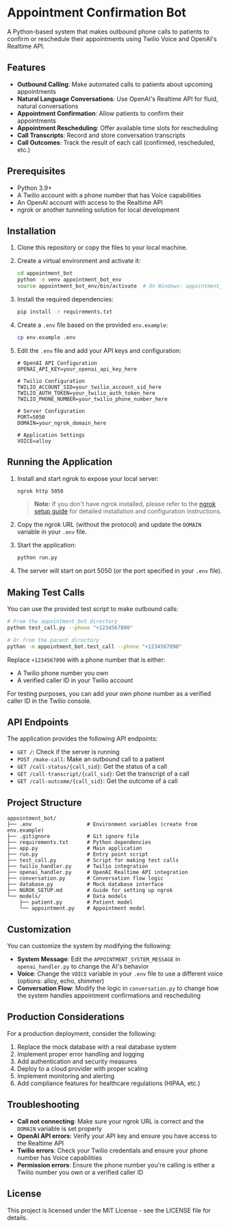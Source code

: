 # Appointment Confirmation Bot

A Python-based system that makes outbound phone calls to patients to confirm or reschedule their appointments using Twilio Voice and OpenAI's Realtime API.

## Features

- **Outbound Calling**: Make automated calls to patients about upcoming appointments
- **Natural Language Conversations**: Use OpenAI's Realtime API for fluid, natural conversations
- **Appointment Confirmation**: Allow patients to confirm their appointments
- **Appointment Rescheduling**: Offer available time slots for rescheduling
- **Call Transcripts**: Record and store conversation transcripts
- **Call Outcomes**: Track the result of each call (confirmed, rescheduled, etc.)

## Prerequisites

- Python 3.9+
- A Twilio account with a phone number that has Voice capabilities
- An OpenAI account with access to the Realtime API
- ngrok or another tunneling solution for local development

## Installation

1. Clone this repository or copy the files to your local machine.

2. Create a virtual environment and activate it:
   ```bash
   cd appointment_bot
   python -m venv appointment_bot_env
   source appointment_bot_env/bin/activate  # On Windows: appointment_bot_env\Scripts\activate
   ```

3. Install the required dependencies:
   ```bash
   pip install -r requirements.txt
   ```

4. Create a `.env` file based on the provided `env.example`:
   ```bash
   cp env.example .env
   ```

5. Edit the `.env` file and add your API keys and configuration:
   ```
   # OpenAI API Configuration
   OPENAI_API_KEY=your_openai_api_key_here

   # Twilio Configuration
   TWILIO_ACCOUNT_SID=your_twilio_account_sid_here
   TWILIO_AUTH_TOKEN=your_twilio_auth_token_here
   TWILIO_PHONE_NUMBER=your_twilio_phone_number_here

   # Server Configuration
   PORT=5050
   DOMAIN=your_ngrok_domain_here

   # Application Settings
   VOICE=alloy
   ```

## Running the Application

1. Install and start ngrok to expose your local server:
   ```bash
   ngrok http 5050
   ```
   
   > **Note:** If you don't have ngrok installed, please refer to the [ngrok setup guide](NGROK_SETUP.md) for detailed installation and configuration instructions.

2. Copy the ngrok URL (without the protocol) and update the `DOMAIN` variable in your `.env` file.

3. Start the application:
   ```bash
   python run.py
   ```

4. The server will start on port 5050 (or the port specified in your `.env` file).

## Making Test Calls

You can use the provided test script to make outbound calls:

```bash
# From the appointment_bot directory
python test_call.py --phone "+1234567890"

# Or from the parent directory
python -m appointment_bot.test_call --phone "+1234567890"
```

Replace `+1234567890` with a phone number that is either:
- A Twilio phone number you own
- A verified caller ID in your Twilio account

For testing purposes, you can add your own phone number as a verified caller ID in the Twilio console.

## API Endpoints

The application provides the following API endpoints:

- `GET /`: Check if the server is running
- `POST /make-call`: Make an outbound call to a patient
- `GET /call-status/{call_sid}`: Get the status of a call
- `GET /call-transcript/{call_sid}`: Get the transcript of a call
- `GET /call-outcome/{call_sid}`: Get the outcome of a call

## Project Structure

```
appointment_bot/
├── .env                  # Environment variables (create from env.example)
├── .gitignore            # Git ignore file
├── requirements.txt      # Python dependencies
├── app.py                # Main application
├── run.py                # Entry point script
├── test_call.py          # Script for making test calls
├── twilio_handler.py     # Twilio integration
├── openai_handler.py     # OpenAI Realtime API integration
├── conversation.py       # Conversation flow logic
├── database.py           # Mock database interface
├── NGROK_SETUP.md        # Guide for setting up ngrok
└── models/               # Data models
    ├── patient.py        # Patient model
    └── appointment.py    # Appointment model
```

## Customization

You can customize the system by modifying the following:

- **System Message**: Edit the `APPOINTMENT_SYSTEM_MESSAGE` in `openai_handler.py` to change the AI's behavior
- **Voice**: Change the `VOICE` variable in your `.env` file to use a different voice (options: alloy, echo, shimmer)
- **Conversation Flow**: Modify the logic in `conversation.py` to change how the system handles appointment confirmations and rescheduling

## Production Considerations

For a production deployment, consider the following:

1. Replace the mock database with a real database system
2. Implement proper error handling and logging
3. Add authentication and security measures
4. Deploy to a cloud provider with proper scaling
5. Implement monitoring and alerting
6. Add compliance features for healthcare regulations (HIPAA, etc.)

## Troubleshooting

- **Call not connecting**: Make sure your ngrok URL is correct and the `DOMAIN` variable is set properly
- **OpenAI API errors**: Verify your API key and ensure you have access to the Realtime API
- **Twilio errors**: Check your Twilio credentials and ensure your phone number has Voice capabilities
- **Permission errors**: Ensure the phone number you're calling is either a Twilio number you own or a verified caller ID

## License

This project is licensed under the MIT License - see the LICENSE file for details.

